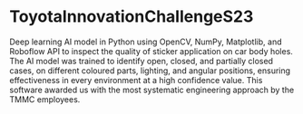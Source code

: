 # ToyotaInnovationChallengeS23
Deep learning AI model in Python using OpenCV, NumPy, Matplotlib, and Roboflow API to inspect the quality of sticker application on car body holes. The AI model was trained to identify open, closed, and partially closed cases, on different coloured parts, lighting, and angular positions, ensuring effectiveness in every environment at a high confidence value. This software awarded us with the most systematic engineering approach by the TMMC employees.   

